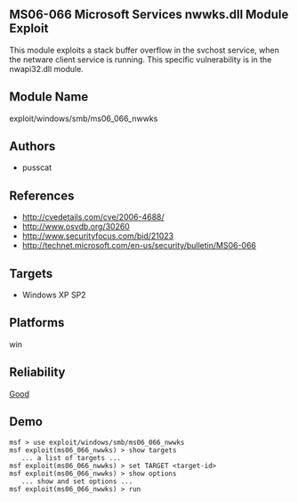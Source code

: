 ## MS06-066 Microsoft Services nwwks.dll Module Exploit

This module exploits a stack buffer overflow in the svchost 
service, when the netware client service is running. This 
specific vulnerability is in the nwapi32.dll module.


## Module Name
exploit/windows/smb/ms06_066_nwwks

## Authors
* pusscat


## References
* http://cvedetails.com/cve/2006-4688/
* http://www.osvdb.org/30260
* http://www.securityfocus.com/bid/21023
* http://technet.microsoft.com/en-us/security/bulletin/MS06-066



## Targets
* Windows XP SP2


## Platforms
win

## Reliability
[Good](https://github.com/rapid7/metasploit-framework/wiki/Exploit-Ranking)

## Demo

```
msf > use exploit/windows/smb/ms06_066_nwwks
msf exploit(ms06_066_nwwks) > show targets
   ... a list of targets ...
msf exploit(ms06_066_nwwks) > set TARGET <target-id>
msf exploit(ms06_066_nwwks) > show options
   ... show and set options ...
msf exploit(ms06_066_nwwks) > run
```
    
    